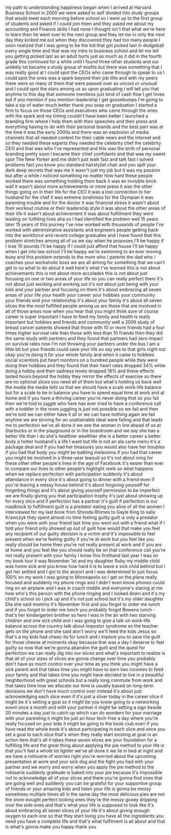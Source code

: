 
my path to understanding happiness began
when I arrived at Harvard Business
School in 2000 we were asked to self
divided into study groups that would
meet each morning before school so I
went up to the first group of students
and asked if I could join them and they
asked me about my accounting and Finance
skills I had none I thought isn&#39;t that
what we&#39;re here to learn then he went
over to the next group and they let me
in only the next day they kicked me out
when they discovered they had too many
people I soon realized that I was going
to be the kid that got picked last in
dodgeball every single time and that was
my intro to business school and let me
tell you getting picked last as an adult
hurts just as much as it did in the
fourth grade
this continued for a while until I found
three other students and our unlikely
lot became a study group of misfits but
there was something that I was really
good at I could spot the CEOs who came
through to speak to us I could spot the
ones was a spark beyond their job title
and with my peers there were so many of
them that were passed over as uncool or
unusual and I could spot the stars among
us so upon graduating I will tell you
that anytime to this day that someone
mentions just kind of cash flow I get
hives but if you mention if you mention
leadership I get goosebumps I&#39;m going to
take a sip of water
much better thank you soap on graduation
I started a firm to focus on those CEOs
and executives who came through the ones
with the spark and my timing couldn&#39;t
have been better I launched a branding
firm where I help them with their
speeches and their press and everything
having to do with their personal brands
and the best part was at the time it was
the early 2000s and there was an
explosion of media channels that all
needed content for their cable news and
the internet and so they needed these
experts they needed the celebrity chef
the celebrity CEO and that was who I&#39;ve
represented and this was the birth of
personal branding pretty soon I became
their chief confidants and that was my
sweet spot The New Yorker and me didn&#39;t
just walk fast and talk fast I solved
problems fast you know you standard
hairstylist chair and you spill your
dark deep secrets that was me it wasn&#39;t
just my job but it was my passion but
after a while I noticed something no
matter how hard these people worked
there was something holding them back it
was an invisible brick wall it wasn&#39;t
about more achievements or more press it
was the other things going on in their
life for the CEO it was a lost
connection to her husband for the chef
it was extreme loneliness for the
Olympian it was parenting trouble and
for the doctor it was financial stress
it wasn&#39;t about their workout routine or
their leadership style it was about the
other areas of their life
it wasn&#39;t about achievement it was about
fulfillment they were leading on
fulfilling lives
aha so I had identified the problem well
15 years later 15 years of this journey
I&#39;ve now worked with thousands of people
I&#39;ve worked with administrative
assistants and engineers people getting
back into the workforce and recent
college graduates and I have found that
this problem stretches among all of us
we say when he proposes I&#39;ll be happy if
I lose 10 pounds I&#39;ll be happy if I
could just afford that house I&#39;ll be
happy when I get into law school I&#39;ll be
happy we&#39;re swimming to an ever moving
buoy and this problem extends to the mom
who / parents the dad who / coaches your
workaholic boss we are all aiming for
something that we can&#39;t get to so what
to do about it
well here&#39;s what I&#39;ve learned this is
not about achievements this is not about
more accolades this is not about just
focusing on one or two areas of your
life so you can really perfect them it&#39;s
not about just working and working out
it&#39;s not about just being with your kids
and your partner and focusing on them
it&#39;s about embracing all seven areas of
your life your health your career your
hobbies your community your friends and
your relationship it&#39;s about your family
it&#39;s about all seven slices the the most
fulfilled people among us are those that
are involved in all of those areas now
when you hear that you might think sure
of course career is super important I
have to feed my family and health is
really important but hobbies and friends
and community well a 2006 study of
breast cancer patients showed that those
with 10 or more friends had a four times
higher survival rate than those with
less than 10 friends then they did the
same study with partners
and they found that partners had zero
impact on survival rates now I&#39;m not
throwing your partners under the bus I
am a little bit but your friends could
save your life so say yes to that girls
night out okay you&#39;re doing it for your
whole family and when it came to hobbies
social scientists put heart monitors on
a hundred people while they were doing
their hobbies and they found that their
heart rates dropped 34% while doing a
hobby and their sadness levels dropped
18% and these effects lasted hours
beyond the hobby they mirror the effects
of exercise so there are no optional
slices you need all of them but what&#39;s
holding us back well the media the media
tells us that we should have a scale
work-life balance but for a scale to be
in balance you have to spend equal time
at work and at home and if you have a
thriving career you&#39;re never doing that
so you fail then we&#39;re told to juggle
who here has ever tried to have a
conference call with a toddler in the
room juggling is just not possible so we
fail and then we&#39;re told we can either
have it all or we can have nothing again
we fail anytime we are striving for an
unattainable ideal were failing and that
leads me to perfection we&#39;ve all done it
we see the woman in line ahead of us at
Starbucks or in the playground or in the
boardroom and we say she has a better
life than I do
she&#39;s healthier wealthier she is a
better career a better body a hotter
husband&#39;s a life I want but life is not
an ala carte menu it&#39;s a package deal
and if you had her treasures you would
also have her troubles if you had that
body you might be battling melanoma if
you had that career you might be
involved in a three-year lawsuit so it&#39;s
not about
iving for these other other people&#39;s
lives in the age of Facebook it&#39;s easier
than ever to compare our lives to other
people&#39;s highlight reels so what happens
when we replace perfection with
participation suddenly it&#39;s about
attendance in every slice it&#39;s about
going to dinner with a friend even if
you&#39;re leaving a messy house behind
it&#39;s about forgiving yourself for
forgetting things and it&#39;s about giving
yourself permission to be imperfect
we are finally giving you that
participation trophy it&#39;s just about
showing up for every slice and if
perfection has a partner it&#39;s guilt if
perfection is our roadblock to
fulfillment guilt is a predator eating
you alive of all the women I interviewed
for my last book from Shonda Rhimes to
Gayle King to sally Krawczyk they spent
almost no time feeling guilty guilt is
only a predator when you were with your
friend last time you went out with a
friend what if I told your friend only
showed up out of guilt how would that
make you feel any recipient of our
guilty decision is a victim and it&#39;s
impossible to feel present when we&#39;re
feeling guilty if you&#39;re at work but you
feel like you really should be home then
you&#39;re not really present at work and if
you are at home and you feel like you
should really be on that conference call
you&#39;re not really present with your
family I know this firsthand last year I
was on my book tour it was November 1st
and my daughter Ruby my middle child was
home sick and you know how hard it is to
leave a sick child behind but I got her
settled and I got to the airport and I
was determined to just focus 100% on my
work I was going to Minneapolis so I get
on the plane really focused and suddenly
my phone rings
and I didn&#39;t even know phones could ring
on an airplane and I was in coach middle
and everyone&#39;s staring at me how who&#39;s
this person with the phone ringing and I
looked down and it&#39;s my child&#39;s school
so I pick up and it&#39;s not just school
but it&#39;s my older daughter Ella she said
mommy it&#39;s November first and you forgot
to order me lunch and if you forgot to
order me lunch you probably forgot
Bowens lunch - that&#39;s her kindergarten
brother so here I was in the air with
two starving children and one sick child
and I was going to give a talk on
work-life balance across the country
talk about impostor syndrome so the
teacher gets on the phone and she said
don&#39;t worry we&#39;ll feed the kids Jesus so
that&#39;s a my kids had cheez-its for lunch
and I implore you to save the guilt for
those cheese at moments okay because
that was a day I deserve to feel guilty
so now that we&#39;re gonna abandon the
guilt and the quest for perfection we
can really dig into our slices and
what&#39;s important to realize is that all
of your sizes of slices are gonna change
over time you probably don&#39;t have as
much control over your time as you think
you might have a sick parent and that
takes time
you might have to earn two incomes to
feed your family and that takes time you
might have decided to live in a
beautiful neighborhood with great
schools but a really long commute from
work and that takes time how we allocate
our time is usually based on long-term
decisions we don&#39;t have much control
over instead it&#39;s about just
acknowledging each slice even if it&#39;s
just a sliver today in the career slice
it might be it&#39;s setting a goal so it
might be you know going to a networking
event once a month and with your partner
it might be setting a sign beside 20
minutes a day just to catch up which can
do wonders for your marriage with your
parenting it might be just an hour
tech-free a day where you&#39;re really
focused on your kids it might be going
to the book club
even if you have
read the whole book it&#39;s about
participating in each slice and once you
set a goal to each slice that&#39;s when
they really start existing at goal in an
action item that&#39;s all it takes these
seven slices are your foundation for a
fulfilling life and the great thing
about applying the pie method to your
life is that you&#39;ll feel a whole lot
lighter we&#39;ve all done it we lie in bed
at night and we have a rotisserie of
worries right you&#39;re worried about the
upcoming presentation at work and your
sick dog and the fight you had with your
partner and we worry and worry when you
apply the pie method to the rotisserie
suddenly gratitude is baked into your
pie because it&#39;s impossible not to
acknowledge all of your slices and there
you&#39;re gonna find ones that are going
well and suddenly you can be grateful
for your supportive group of friends or
your amazing kids and listen your life
is gonna be messy sometimes multiple
times all in the same day the most
delicious pies
are not the store-bought perfect looking
ones they&#39;re the messy gooey dripping
over the side ones and that&#39;s what your
life is supposed to look like it&#39;s about
embracing all seven slices of your life
it&#39;s about giving enough oxygen to each
one so that they start living you have
all the ingredients you need you have a
complete life and that&#39;s what fulfilment
is all about and that is what&#39;s gonna
make you happy thank you
